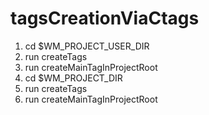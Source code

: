 # tagsCreationViaCtags
1. cd $WM_PROJECT_USER_DIR
2. run createTags
3. run createMainTagInProjectRoot
4. cd $WM_PROJECT_DIR
5. run createTags
6. run createMainTagInProjectRoot
